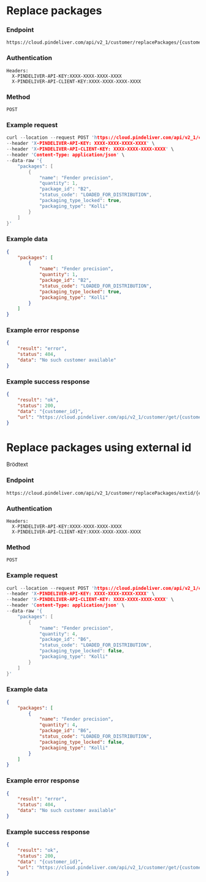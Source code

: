# Replace packages

### Endpoint
```
https://cloud.pindeliver.com/api/v2_1/customer/replacePackages/{customer_id}
```

### Authentication
```
Headers:
  X-PINDELIVER-API-KEY:XXXX-XXXX-XXXX-XXXX
  X-PINDELIVER-API-CLIENT-KEY:XXXX-XXXX-XXXX-XXXX
```

### Method
```
POST
```

### Example request
```C
curl --location --request POST 'https://cloud.pindeliver.com/api/v2_1/customer/replacePackages/{customer_id}' \
--header 'X-PINDELIVER-API-KEY: XXXX-XXXX-XXXX-XXXX' \
--header 'X-PINDELIVER-API-CLIENT-KEY: XXXX-XXXX-XXXX-XXXX' \
--header 'Content-Type: application/json' \
--data-raw '{
    "packages": [
        {
            "name": "Fender precision",
            "quantity": 1,
            "package_id": "B2",
            "status_code": "LOADED_FOR_DISTRIBUTION",
            "packaging_type_locked": true,
            "packaging_type": "Kolli"
        }
    ]
}'
```

### Example data
```JSON
{
    "packages": [
        {
            "name": "Fender precision",
            "quantity": 1,
            "package_id": "B2",
            "status_code": "LOADED_FOR_DISTRIBUTION",
            "packaging_type_locked": true,
            "packaging_type": "Kolli"
        }
    ]
}
```

### Example error response
```JSON
{
    "result": "error",
    "status": 404,
    "data": "No such customer available"
}
```

### Example success response
```JSON
{
    "result": "ok",
    "status": 200,
    "data": "{customer_id}",
    "url": "https://cloud.pindeliver.com/api/v2_1/customer/get/{customer_id}"
}
```

# Replace packages using external id

Brödtext

### Endpoint
```
https://cloud.pindeliver.com/api/v2_1/customer/replacePackages/extid/{external_id}
```

### Authentication
```
Headers:
  X-PINDELIVER-API-KEY:XXXX-XXXX-XXXX-XXXX
  X-PINDELIVER-API-CLIENT-KEY:XXXX-XXXX-XXXX-XXXX
```

### Method
```
POST
```

### Example request
```C
curl --location --request POST 'https://cloud.pindeliver.com/api/v2_1/customer/replacePackages/extid/{external_id}' \
--header 'X-PINDELIVER-API-KEY: XXXX-XXXX-XXXX-XXXX' \
--header 'X-PINDELIVER-API-CLIENT-KEY: XXXX-XXXX-XXXX-XXXX' \
--header 'Content-Type: application/json' \
--data-raw '{
    "packages": [
        {
            "name": "Fender precision",
            "quantity": 4,
            "package_id": "B6",
            "status_code": "LOADED_FOR_DISTRIBUTION",
            "packaging_type_locked": false,
            "packaging_type": "Kolli"
        }
    ]
}'
```

### Example data
```JSON
{
    "packages": [
        {
            "name": "Fender precision",
            "quantity": 4,
            "package_id": "B6",
            "status_code": "LOADED_FOR_DISTRIBUTION",
            "packaging_type_locked": false,
            "packaging_type": "Kolli"
        }
    ]
}
```

### Example error response
```JSON
{
    "result": "error",
    "status": 404,
    "data": "No such customer available"
}
```

### Example success response
```JSON
{
    "result": "ok",
    "status": 200,
    "data": "{customer_id}",
    "url": "https://cloud.pindeliver.com/api/v2_1/customer/get/{customer_id}"
}
```
